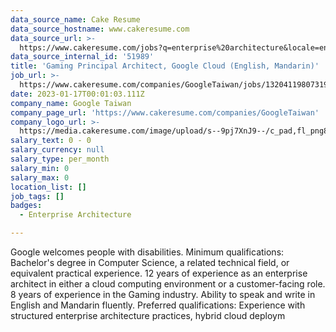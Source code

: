```yaml
---
data_source_name: Cake Resume
data_source_hostname: www.cakeresume.com
data_source_url: >-
  https://www.cakeresume.com/jobs?q=enterprise%20architecture&locale=en&range%5Bsalary_range%5D%5Bmin%5D=1000000
data_source_internal_id: '51989'
title: 'Gaming Principal Architect, Google Cloud (English, Mandarin)'
job_url: >-
  https://www.cakeresume.com/companies/GoogleTaiwan/jobs/132041198073193158-gaming-principal-architect-google-cloud-english-mandarin
date: 2023-01-17T00:01:03.111Z
company_name: Google Taiwan
company_page_url: 'https://www.cakeresume.com/companies/GoogleTaiwan'
company_logo_url: >-
  https://media.cakeresume.com/image/upload/s--9pj7XnJ9--/c_pad,fl_png8,h_200,w_200/v1568707905/symvi9tbcfy1zxem1zul.png
salary_text: 0 - 0
salary_currency: null
salary_type: per_month
salary_min: 0
salary_max: 0
location_list: []
job_tags: []
badges:
  - Enterprise Architecture

---
```


Google welcomes people with disabilities. Minimum qualifications: Bachelor's degree in Computer Science, a related technical field, or equivalent practical experience. 12 years of experience as an enterprise architect in either a cloud computing environment or a customer-facing role. 8 years of experience in the Gaming industry. Ability to speak and write in English and Mandarin fluently. Preferred qualifications: Experience with structured enterprise architecture practices, hybrid cloud deploym